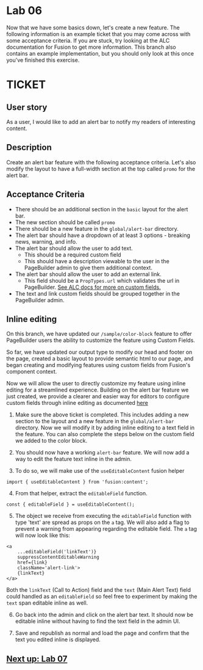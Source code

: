 # Lab 06

Now that we have some basics down, let's create a new feature. The following information is an example ticket that you may come across with some acceptance criteria. If you are stuck, try looking at the ALC documentation for Fusion to get more information. This branch also contains an example implementation, but you should only look at this once you've finished this exercise.

# TICKET

## User story
As a user, I would like to add an alert bar to notify my readers of interesting content.

## Description
Create an alert bar feature with the following acceptance criteria. Let's also modify the layout to have a full-width section at the top called `promo` for the alert bar.

## Acceptance Criteria
- There should be an additional section in the `basic` layout for the alert bar.
- The new section should be called `promo`
- There should be a new feature in the `global/alert-bar` directory.
- The alert bar should have a dropdown of at least 3 options - breaking news, warning, and info.
- The alert bar should allow the user to add text.
    - This should be a required custom field
    - This should have a description viewable to the user in the PageBuilder admin to give them additional context.
- The alert bar should allow the user to add an external link.
    - This field should be a `PropTypes.url` which validates the url in PageBuilder. [See ALC docs for more on custom fields.](https://redirector.arcpublishing.com/alc/arc-products/pagebuilder/fusion/documentation/api/feature-pack/components/custom-fields.md)
- The text and link custom fields should be grouped together in the PageBuilder admin.


## Inline editing


On this branch, we have updated our `/sample/color-block` feature to offer PageBuilder users the ability to customize the feature using Custom Fields.

So far, we have updated our output type to modify our head and footer on the page, created a basic layout to provide semantic html to our page, and began creating and modifying features using custom fields from Fusion's component context. 

Now we will allow the user to directly customize my feature using inline editing for a streamlined experience. Building on the alert bar feature we just created, we provide a clearer and easier way for editors to configure custom fields through inline editing as documented [here](https://redirector.arcpublishing.com/alc/arc-products/pagebuilder/fusion/documentation/recipes/adding-custom-fields.md#inline-editing)

1. Make sure the above ticket is completed. This includes adding a new section to the layout and a new feature in the `global/alert-bar` directory. Now we will modify it by adding inline editing to a text field in the feature. You can also complete the steps below on the custom field we added to the color block.

2. You should now have a working `alert-bar` feature. We will now add a way to edit the feature text inline in the admin.

3. To do so, we will make use of the `useEditableContent` fusion helper 

```import { useEditableContent } from 'fusion:content';```

4. From that helper, extract the `editableField` function.

```const { editableField } = useEditableContent();```

5. The object we receive from executing the `editableField` function with type 'text' are spread as props on the `a` tag. We will also add a flag to prevent a warning from appearing regarding the editable field. The `a` tag will now look like this:

```
<a 
    ...editableField('linkText')}
    suppressContentEditableWarning
    href={link} 
    className='alert-link'>
    {linkText}
</a>
```

Both the `linkText` (Call to Action) field and the `text` (Main Alert Text) field could handled as an `editableField` so feel free to experiment by making the `text` span editable inline as well.

6. Go back into the admin and click on the alert bar text. It should now be editable inline without having to find the text field in the admin UI.

7. Save and republish as normal and load the page and confirm that the text you edited inline is displayed.

## [Next up: Lab 07](https://github.com/wapopartners/Fusion-Training-User-Stories/tree/lab-07)
